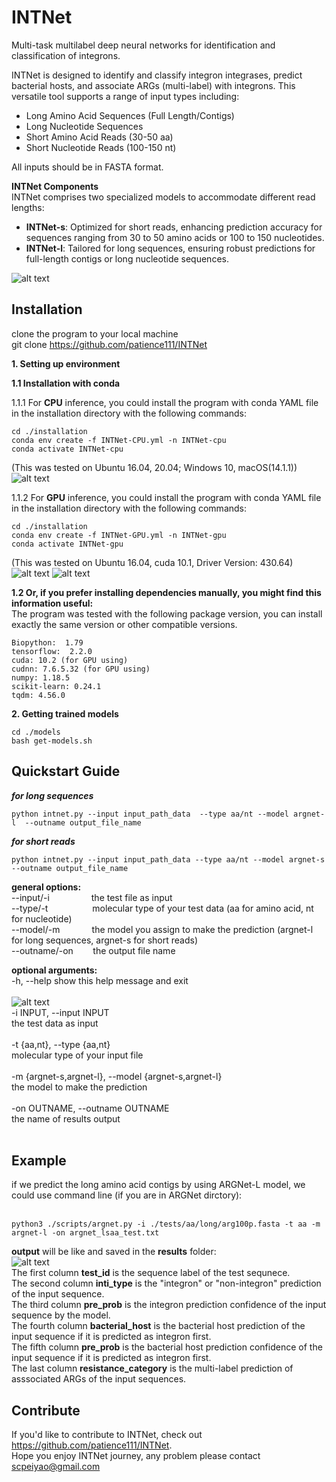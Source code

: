 INTNet
=====
Multi-task multilabel deep neural networks for identification and classification of integrons.

INTNet is designed to identify and classify integron integrases, predict bacterial hosts, and associate ARGs (multi-label) with integrons. This versatile tool supports a range of input types including:
* Long Amino Acid Sequences (Full Length/Contigs)
* Long Nucleotide Sequences
* Short Amino Acid Reads (30-50 aa)
* Short Nucleotide Reads (100-150 nt)

All inputs should be in FASTA format.

**INTNet Components**\
INTNet comprises two specialized models to accommodate different read lengths:
* **INTNet-s**: Optimized for short reads, enhancing prediction accuracy for sequences ranging from 30 to 50 amino acids or 100 to 150 nucleotides.
* **INTNet-l**: Tailored for long sequences, ensuring robust predictions for full-length contigs or long nucleotide sequences.

![alt text](https://github.com/patience111/INTNet/blob/master/pics/INTNet_workflow.jpg)

Installation
------------
clone the program to your local machine\
git clone https://github.com/patience111/INTNet


**1. Setting up environment**


**1.1 Installation with conda**


1.1.1 For **CPU** inference, you could install the program with conda YAML file in the installation directory with the following commands:

```
cd ./installation 
conda env create -f INTNet-CPU.yml -n INTNet-cpu
conda activate INTNet-cpu
```

(This was tested on Ubuntu 16.04, 20.04; Windows 10, macOS(14.1.1))\
 ![alt text](https://github.com/patience111/INTNet/blob/master/pics/test_cpu.jpg)

 1.1.2 For **GPU** inference, you could install the program with conda YAML file in the installation directory with the following commands:</br>
```
cd ./installation
conda env create -f INTNet-GPU.yml -n INTNet-gpu
conda activate INTNet-gpu
```
(This was tested on Ubuntu 16.04, cuda 10.1, Driver Version: 430.64)\
    ![alt text](https://github.com/patience111/INTNet/blob/master/pics/test_gpu_1.jpg)
    ![alt text](https://github.com/patience111/INTNet/blob/master/pics/test_gpu_2.jpg)


**1.2 Or, if you prefer installing dependencies manually, you might find this information useful:**\
The program was tested with the following package version, you can install exactly the same version or other compatible versions.
```
Biopython:  1.79
tensorflow:  2.2.0 
cuda: 10.2 (for GPU using)
cudnn: 7.6.5.32 (for GPU using)
numpy: 1.18.5
scikit-learn: 0.24.1
tqdm: 4.56.0
```
**2. Getting trained models**

```   
cd ./models
bash get-models.sh
```
Quickstart Guide
----------------
***for long sequences***

```
python intnet.py --input input_path_data  --type aa/nt --model argnet-l  --outname output_file_name
```
***for short reads***

```
python intnet.py --input input_path_data --type aa/nt --model argnet-s --outname output_file_name
```

**general options:**</br>
     --input/-i&nbsp;&nbsp;&nbsp;&nbsp;&nbsp;&nbsp;&nbsp;&nbsp;&nbsp;&nbsp;&nbsp;&nbsp;&nbsp;&nbsp;&nbsp;&nbsp;&nbsp;the test file as input </br>
     --type/-t &nbsp;&nbsp;&nbsp;&nbsp;&nbsp;&nbsp;&nbsp;&nbsp;&nbsp;&nbsp;&nbsp;&nbsp;&nbsp;&nbsp;&nbsp;&nbsp;&nbsp;molecular type of your test data (aa for amino acid, nt for nucleotide)</br>
     --model/-m&nbsp;&nbsp;&nbsp;&nbsp;&nbsp;&nbsp;&nbsp;&nbsp;&nbsp;&nbsp;&nbsp;&nbsp;&nbsp;the model you assign to make the prediction (argnet-l for long sequences, argnet-s for short reads) </br>
     --outname/-on&nbsp;&nbsp;&nbsp;&nbsp;&nbsp;&nbsp;&nbsp;&nbsp;the output file name </br>


**optional arguments:**</br>
  -h, --help            show this help message and exit</br></br>
  ![alt text](https://github.com/patience111/INTNet/blob/master/pics/intnet_helpPage.png)</br>
  -i INPUT, --input INPUT </br>
                        the test data as input </br></br>
  -t {aa,nt}, --type {aa,nt} </br>
                        molecular type of your input file </br></br>
  -m {argnet-s,argnet-l}, --model {argnet-s,argnet-l} </br>
                        the model to make the prediction </br></br>
  -on OUTNAME, --outname OUTNAME </br>
                        the name of results output </br></br>


Example
----------
if we predict the long amino acid contigs by using ARGNet-L model, we could use command line (if you are in ARGNet dirctory):</br></br>
```
python3 ./scripts/argnet.py -i ./tests/aa/long/arg100p.fasta -t aa -m argnet-l -on argnet_lsaa_test.txt
```
**output** will be like and saved in the **results** folder: </br>
![alt text](https://github.com/patience111/INTNet/blob/master/pics/INTNet_ssaa_test_result.png)</br>
The first column **test_id** is the sequence label of the test sequnece.</br>
The second column **inti_type** is the "integron" or "non-integron" prediction of the input sequence.\
The third column **pre_prob** is the integron prediction confidence of the input sequence by the model.\
The fourth column **bacterial_host** is the bacterial host prediction of the input sequence if it is predicted as integron first.\
The fifth column **pre_prob** is the bacterial host prediction confidence of the input sequence if it is predicted as integron first.\
The last column **resistance_category** is the multi-label prediction of asssociated ARGs of the input sequences.

Contribute
----------

If you'd like to contribute to INTNet, check out https://github.com/patience111/INTNet. \
Hope you enjoy INTNet journey, any problem please contact scpeiyao@gmail.com
